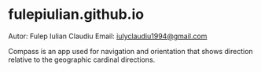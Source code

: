 # fulepiulian.github.io

Autor: Fulep Iulian Claudiu Email: iulyclaudiu1994@gmail.com

Compass is an app used for navigation and orientation that shows direction relative to the geographic cardinal directions.
